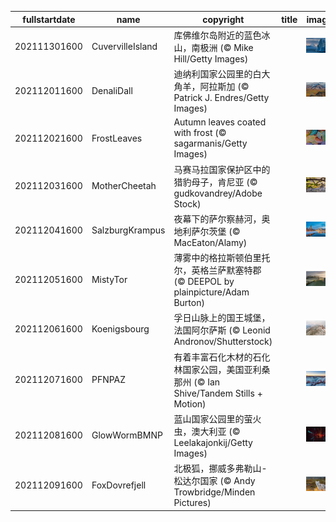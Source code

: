 |fullstartdate|name|copyright|title|image|
|--|--|--|--|--|
202111301600|CuvervilleIsland|库佛维尔岛附近的蓝色冰山，南极洲 (© Mike Hill/Getty Images)||![](/zh-CN/2021/12/202111301600CuvervilleIsland.jpg)|
202112011600|DenaliDall|迪纳利国家公园里的白大角羊，阿拉斯加 (© Patrick J. Endres/Getty Images)||![](/zh-CN/2021/12/202112011600DenaliDall.jpg)|
202112021600|FrostLeaves|Autumn leaves coated with frost (© sagarmanis/Getty Images)||![](/zh-CN/2021/12/202112021600FrostLeaves.jpg)|
202112031600|MotherCheetah|马赛马拉国家保护区中的猎豹母子，肯尼亚 (© gudkovandrey/Adobe Stock)||![](/zh-CN/2021/12/202112031600MotherCheetah.jpg)|
202112041600|SalzburgKrampus|夜幕下的萨尔察赫河，奥地利萨尔茨堡 (© MacEaton/Alamy)||![](/zh-CN/2021/12/202112041600SalzburgKrampus.jpg)|
202112051600|MistyTor|薄雾中的格拉斯顿伯里托尔，英格兰萨默塞特郡 (© DEEPOL by plainpicture/Adam Burton)||![](/zh-CN/2021/12/202112051600MistyTor.jpg)|
202112061600|Koenigsbourg|孚日山脉上的国王城堡，法国阿尔萨斯 (© Leonid Andronov/Shutterstock)||![](/zh-CN/2021/12/202112061600Koenigsbourg.jpg)|
202112071600|PFNPAZ|有着丰富石化木材的石化林国家公园，美国亚利桑那州 (© Ian Shive/Tandem Stills + Motion)||![](/zh-CN/2021/12/202112071600PFNPAZ.jpg)|
202112081600|GlowWormBMNP|蓝山国家公园里的萤火虫，澳大利亚 (© Leelakajonkij/Getty Images)||![](/zh-CN/2021/12/202112081600GlowWormBMNP.jpg)|
202112091600|FoxDovrefjell|北极狐，挪威多弗勒山-松达尔国家 (© Andy Trowbridge/Minden Pictures)||![](/zh-CN/2021/12/202112091600FoxDovrefjell.jpg)|
